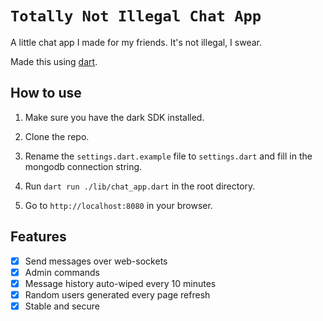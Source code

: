 # `Totally Not Illegal Chat App`

A little chat app I made for my friends. It's not illegal, I swear.

Made this using [dart](https://dart.dev).

## How to use

1. Make sure you have the dark SDK installed.

2. Clone the repo.

3. Rename the `settings.dart.example` file to `settings.dart` and fill in the mongodb connection string.

4. Run `dart run ./lib/chat_app.dart` in the root directory.

5. Go to `http://localhost:8080` in your browser.


## Features

- [x] Send messages over web-sockets
- [x] Admin commands
- [x] Message history auto-wiped every 10 minutes
- [x] Random users generated every page refresh
- [x] Stable and secure